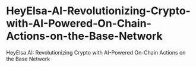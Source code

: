 # HeyElsa-AI-Revolutionizing-Crypto-with-AI-Powered-On-Chain-Actions-on-the-Base-Network
HeyElsa AI: Revolutionizing Crypto with AI-Powered On-Chain Actions on the Base Network
